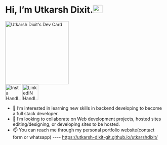 # Hi, I’m Utkarsh Dixit.<img src="https://user-images.githubusercontent.com/1303154/88677602-1635ba80-d120-11ea-84d8-d263ba5fc3c0.gif" width="30px" height='25px'>

<a href="https://app.daily.dev/utkarshdixit"><img src="https://api.daily.dev/devcards/cc1c19e94c0f41259e60c06ad4cf84dd.png?r=yhi" width="200" alt="Utkarsh Dixit's Dev Card"/></a> <br>
<a href="http://www.instagram.com/lucky__dixit"><img src="https://user-images.githubusercontent.com/88888678/172891760-6e375560-620c-4af2-b3a1-c80f60cbb8c3.png" width="50" alt="Insta Handle"/></a>
<a href="https://www.linkedin.com/in/utkarsh--dixit"><img src="https://user-images.githubusercontent.com/88888678/172892530-790730c8-9640-4f47-978d-38be61c95868.png
" width="50" alt="LinkedIN Handle"/></a>
- 👀 I’m interested in learning new skills in backend developing to become a full stack developer.
- 💞️ I’m looking to collaborate on Web development projects, hosted sites editing/designing, or developing sites to be hosted.
- 📫 You can reach me through my personal portfolio website(contact form or whatsapp) ---- https://utkarsh-dixit-git.github.io/utkarshdixit/
